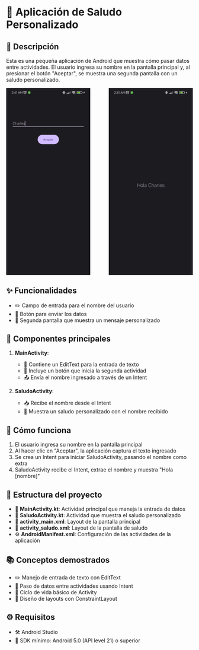 # 📱 Aplicación de Saludo Personalizado

## 📝 Descripción
Esta es una pequeña aplicación de Android que muestra cómo pasar datos entre actividades. El usuario ingresa su nombre en la pantalla principal y, al presionar el botón "Aceptar", se muestra una segunda pantalla con un saludo personalizado.

<div style="display: flex; justify-content: space-between; gap: 16px; width: 100%; align-items: center;">
   <img src="docs/images/Screen_MainActivity.jpg" alt="Screen de MainActivity" style="width: 45%; height: auto;">
   <img src="docs/images/Screen_SaludoActivity.jpg" alt="Screen de SaludoActivity" style="width: 45%; height: auto;">
</div>

## ✨ Funcionalidades
- ✏️ Campo de entrada para el nombre del usuario
- 🔘 Botón para enviar los datos
- 👋 Segunda pantalla que muestra un mensaje personalizado

## 🧩 Componentes principales
1. **MainActivity**: 
   - 📝 Contiene un EditText para la entrada de texto
   - 🔘 Incluye un botón que inicia la segunda actividad
   - 📤 Envía el nombre ingresado a través de un Intent

2. **SaludoActivity**:
   - 📥 Recibe el nombre desde el Intent
   - 💬 Muestra un saludo personalizado con el nombre recibido

## 🔄 Cómo funciona
1. El usuario ingresa su nombre en la pantalla principal
2. Al hacer clic en "Aceptar", la aplicación captura el texto ingresado
3. Se crea un Intent para iniciar SaludoActivity, pasando el nombre como extra
4. SaludoActivity recibe el Intent, extrae el nombre y muestra "Hola [nombre]"

## 📂 Estructura del proyecto
- 📱 **MainActivity.kt**: Actividad principal que maneja la entrada de datos
- 👋 **SaludoActivity.kt**: Actividad que muestra el saludo personalizado
- 🎨 **activity_main.xml**: Layout de la pantalla principal
- 🎨 **activity_saludo.xml**: Layout de la pantalla de saludo
- ⚙️ **AndroidManifest.xml**: Configuración de las actividades de la aplicación

## 📚 Conceptos demostrados
- ✏️ Manejo de entrada de texto con EditText
- 🔄 Paso de datos entre actividades usando Intent
- 🔄 Ciclo de vida básico de Activity
- 🎨 Diseño de layouts con ConstraintLayout

## ⚙️ Requisitos
- 🛠️ Android Studio
- 📱 SDK mínimo: Android 5.0 (API level 21) o superior
